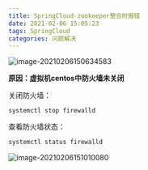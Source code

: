 ```yaml
---
title: SpringCloud-zookeeper整合时报错
date: 2021-02-06 15:05:23
tags: SpringCloud
categories: 问题解决
---
```


![image-20210206150634583](https://cdn.jsdelivr.net/gh/Rayucan/imageCloud/data/20210206150634.png)

<!-- more -->

**原因：虚拟机centos中防火墙未关闭**

关闭防火墙：

```
systemctl stop firewalld
```

查看防火墙状态：

```bash
systemctl status firewalld
```

![image-20210206151010080](https://cdn.jsdelivr.net/gh/Rayucan/imageCloud/data/20210206151010.png)